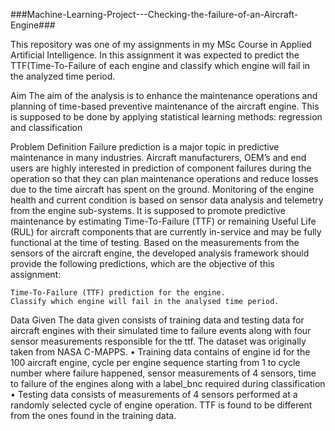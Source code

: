 ###Machine-Learning-Project---Checking-the-failure-of-an-Aircraft-Engine###

This repository was one of my assignments in my MSc Course in Applied Artificial Intelligence. In this assignment it was expected to predict the TTF(Time-To-Failure of each engine and classify which engine will fail in the analyzed time period.

Aim The aim of the analysis is to enhance the maintenance operations and planning of time-based preventive maintenance of the aircraft engine. This is supposed to be done by applying statistical learning methods: regression and classification

Problem Definition Failure prediction is a major topic in predictive maintenance in many industries. Aircraft manufacturers, OEM’s and end users are highly interested in prediction of component failures during the operation so that they can plan maintenance operations and reduce losses due to the time aircraft has spent on the ground. Monitoring of the engine health and current condition is based on sensor data analysis and telemetry from the engine sub-systems. It is supposed to promote predictive maintenance by estimating Time-To-Failure (TTF) or remaining Useful Life (RUL) for aircraft components that are currently in-service and may be fully functional at the time of testing. Based on the measurements from the sensors of the aircraft engine, the developed analysis framework should provide the following predictions, which are the objective of this assignment:

    Time-To-Failure (TTF) prediction for the engine.
    Classify which engine will fail in the analysed time period.

Data Given The data given consists of training data and testing data for aircraft engines with their simulated time to failure events along with four sensor measurements responsible for the ttf. The dataset was originally taken from NASA C-MAPPS. • Training data contains of engine id for the 100 aircraft engine, cycle per engine sequence starting from 1 to cycle number where failure happened, sensor measurements of 4 sensors, time to failure of the engines along with a label_bnc required during classification • Testing data consists of measurements of 4 sensors performed at a randomly selected cycle of engine operation. TTF is found to be different from the ones found in the training data.